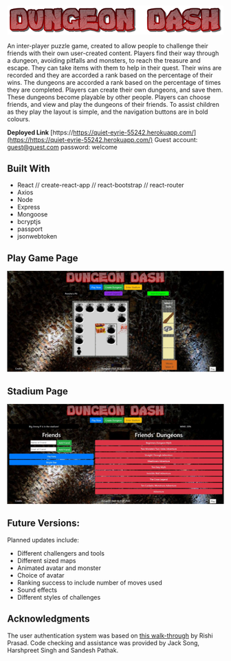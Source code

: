 ![Dungeon Dash](https://github.com/JEQP/Dungeon-Dash/blob/master/DDlogo.png)

An inter-player puzzle game, created to allow people to challenge their friends with their own user-created content. Players find their way through a dungeon, avoiding pitfalls and monsters, to reach the treasure and escape. They can take items with them to help in their quest. Their wins are recorded and they are accorded a rank based on the percentage of their wins. The dungeons are accorded a rank based on the percentage of times they are completed. Players can create their own dungeons, and save them. These dungeons become playable by other people. Players can choose friends, and view and play the dungeons of their friends. To assist children as they play the layout is simple, and the navigation buttons are in bold colours.

**Deployed Link** [https://https://quiet-eyrie-55242.herokuapp.com/](https://https://quiet-eyrie-55242.herokuapp.com/)
Guest account: guest@guest.com password: welcome

## Built With
- React // create-react-app // react-bootstrap // react-router
- Axios
- Node
- Express
- Mongoose
- bcryptjs
- passport
- jsonwebtoken

## Play Game Page
![Play Game](https://github.com/JEQP/Dungeon-Dash/blob/master/readmeimage01.jpg)

## Stadium Page
![Stadium](https://github.com/JEQP/Dungeon-Dash/blob/master/readmeimage02.jpg)

## Future Versions: 
Planned updates include: 
- Different challengers and tools
- Different sized maps
- Animated avatar and monster
- Choice of avatar
- Ranking success to include number of moves used
- Sound effects
- Different styles of challenges

## Acknowledgments
The user authentication system was based on [this walk-through](https://blog.bitsrc.io/build-a-login-auth-app-with-mern-stack-part-1-c405048e3669) by Rishi Prasad. Code checking and assistance was provided by Jack Song, Harshpreet Singh and Sandesh Pathak.
